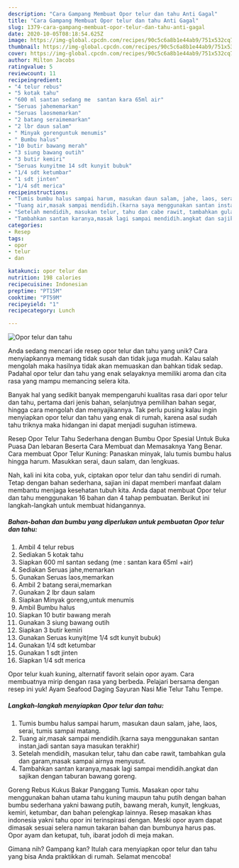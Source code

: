 ```yaml
---
description: "Cara Gampang Membuat Opor telur dan tahu Anti Gagal"
title: "Cara Gampang Membuat Opor telur dan tahu Anti Gagal"
slug: 1379-cara-gampang-membuat-opor-telur-dan-tahu-anti-gagal
date: 2020-10-05T08:18:54.625Z
image: https://img-global.cpcdn.com/recipes/90c5c6a8b1e44ab9/751x532cq70/opor-telur-dan-tahu-foto-resep-utama.jpg
thumbnail: https://img-global.cpcdn.com/recipes/90c5c6a8b1e44ab9/751x532cq70/opor-telur-dan-tahu-foto-resep-utama.jpg
cover: https://img-global.cpcdn.com/recipes/90c5c6a8b1e44ab9/751x532cq70/opor-telur-dan-tahu-foto-resep-utama.jpg
author: Milton Jacobs
ratingvalue: 5
reviewcount: 11
recipeingredient:
- "4 telur rebus"
- "5 kotak tahu"
- "600 ml santan sedang me  santan kara 65ml air"
- "Seruas jahememarkan"
- "Seruas laosmemarkan"
- "2 batang seraimemarkan"
- "2 lbr daun salam"
- " Minyak gorenguntuk menumis"
- " Bumbu halus"
- "10 butir bawang merah"
- "3 siung bawang outih"
- "3 butir kemiri"
- "Seruas kunyitme 14 sdt kunyit bubuk"
- "1/4 sdt ketumbar"
- "1 sdt jinten"
- "1/4 sdt merica"
recipeinstructions:
- "Tumis bumbu halus sampai harum, masukan daun salam, jahe, laos, serai, tumis sampai matang."
- "Tuang air,masak sampai mendidih.(karna saya menggunakan santan instan,jadi santan saya masukan terakhir)"
- "Setelah mendidih, masukan telur, tahu dan cabe rawit, tambahkan gula dan garam,masak sampai airnya menyusut."
- "Tambahkan santan karanya,masak lagi sampai mendidih.angkat dan sajikan dengan taburan bawang goreng."
categories:
- Resep
tags:
- opor
- telur
- dan

katakunci: opor telur dan 
nutrition: 198 calories
recipecuisine: Indonesian
preptime: "PT15M"
cooktime: "PT59M"
recipeyield: "1"
recipecategory: Lunch

---
```



![Opor telur dan tahu](https://img-global.cpcdn.com/recipes/90c5c6a8b1e44ab9/751x532cq70/opor-telur-dan-tahu-foto-resep-utama.jpg)

Anda sedang mencari ide resep opor telur dan tahu yang unik? Cara menyiapkannya memang tidak susah dan tidak juga mudah. Kalau salah mengolah maka hasilnya tidak akan memuaskan dan bahkan tidak sedap. Padahal opor telur dan tahu yang enak selayaknya memiliki aroma dan cita rasa yang mampu memancing selera kita.

Banyak hal yang sedikit banyak mempengaruhi kualitas rasa dari opor telur dan tahu, pertama dari jenis bahan, selanjutnya pemilihan bahan segar, hingga cara mengolah dan menyajikannya. Tak perlu pusing kalau ingin menyiapkan opor telur dan tahu yang enak di rumah, karena asal sudah tahu triknya maka hidangan ini dapat menjadi suguhan istimewa.

Resep Opor Telur Tahu Sederhana dengan Bumbu Opor Spesial Untuk Buka Puasa Dan lebaran Beserta Cara Membuat dan Memasaknya Yang Benar. Cara membuat Opor Telur Kuning: Panaskan minyak, lalu tumis bumbu halus hingga harum. Masukkan serai, daun salam, dan lengkuas.


Nah, kali ini kita coba, yuk, ciptakan opor telur dan tahu sendiri di rumah. Tetap dengan bahan sederhana, sajian ini dapat memberi manfaat dalam membantu menjaga kesehatan tubuh kita. Anda dapat membuat Opor telur dan tahu menggunakan 16 bahan dan 4 tahap pembuatan. Berikut ini langkah-langkah untuk membuat hidangannya.

<!--inarticleads1-->

##### Bahan-bahan dan bumbu yang diperlukan untuk pembuatan Opor telur dan tahu:

1. Ambil 4 telur rebus
1. Sediakan 5 kotak tahu
1. Siapkan 600 ml santan sedang (me : santan kara 65ml +air)
1. Sediakan Seruas jahe,memarkan
1. Gunakan Seruas laos,memarkan
1. Ambil 2 batang serai,memarkan
1. Gunakan 2 lbr daun salam
1. Siapkan  Minyak goreng,untuk menumis
1. Ambil  Bumbu halus
1. Siapkan 10 butir bawang merah
1. Gunakan 3 siung bawang outih
1. Siapkan 3 butir kemiri
1. Gunakan Seruas kunyit(me 1/4 sdt kunyit bubuk)
1. Gunakan 1/4 sdt ketumbar
1. Gunakan 1 sdt jinten
1. Siapkan 1/4 sdt merica


Opor telur kuah kuning, alternatif favorit selain opor ayam. Cara membuatnya mirip dengan rasa yang berbeda. Pelajari bersama dengan resep ini yuk! Ayam Seafood Daging Sayuran Nasi Mie Telur Tahu Tempe. 

<!--inarticleads2-->

##### Langkah-langkah menyiapkan Opor telur dan tahu:

1. Tumis bumbu halus sampai harum, masukan daun salam, jahe, laos, serai, tumis sampai matang.
1. Tuang air,masak sampai mendidih.(karna saya menggunakan santan instan,jadi santan saya masukan terakhir)
1. Setelah mendidih, masukan telur, tahu dan cabe rawit, tambahkan gula dan garam,masak sampai airnya menyusut.
1. Tambahkan santan karanya,masak lagi sampai mendidih.angkat dan sajikan dengan taburan bawang goreng.


Goreng Rebus Kukus Bakar Panggang Tumis. Masakan opor tahu menggunakan bahan utama tahu kuning maupun tahu putih dengan bahan bumbu sederhana yakni bawang putih, bawang merah, kunyit, lengkuas, kemiri, ketumbar, dan bahan pelengkap lainnya. Resep masakan khas indonesia yakni tahu opor ini terinspirasi dengan. Meski opor ayam dapat dimasak sesuai selera namun takaran bahan dan bumbunya harus pas. Opor ayam dan ketupat, tuh, ibarat jodoh di meja makan. 

Gimana nih? Gampang kan? Itulah cara menyiapkan opor telur dan tahu yang bisa Anda praktikkan di rumah. Selamat mencoba!
